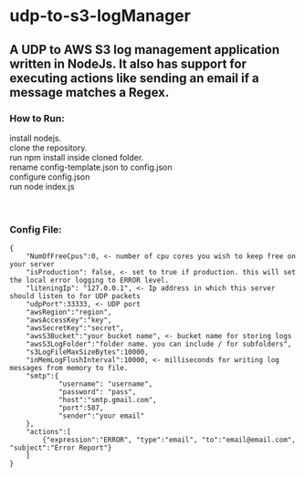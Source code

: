 # udp-to-s3-logManager
## A UDP to AWS S3 log management application written in NodeJs. It also has support for executing actions like sending an email if a message matches a Regex.

### How to Run:
install nodejs.<br/>
clone the repository.<br/>
run npm install inside cloned folder.<br/>
rename config-template.json to config.json<br/>
configure config.json<br/>
run node index.js<br/>
<br/>
<br/>


### Config File:
```
{
    "NumOfFreeCpus":0, <- number of cpu cores you wish to keep free on your server
    "isProduction": false, <- set to true if production. this will set the local error logging to ERROR level.
    "liteningIp": "127.0.0.1", <- Ip address in which this server should listen to for UDP packets
    "udpPort":33333, <- UDP port
    "awsRegion":"region", 
    "awsAccessKey":"key", 
    "awsSecretKey":"secret",
    "awsS3Bucket":"your bucket name", <- bucket name for storing logs
    "awsS3LogFolder":"folder name. you can include / for subfolders",
    "s3LogFileMaxSizeBytes":10000,
    "inMemLogFlushInterval":10000, <- milliseconds for writing log messages from memory to file. 
    "smtp":{
            "username": "username",
            "password": "pass",
            "host":"smtp.gmail.com",
            "port":587,
            "sender":"your email"
    },
    "actions":[
        {"expression":"ERROR", "type":"email", "to":"email@email.com", "subject":"Error Report"}
    ]     
}
```
